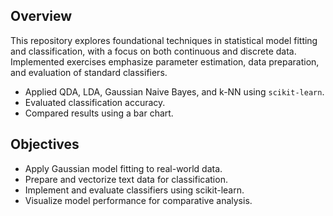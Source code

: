 ## Overview

This repository explores foundational techniques in statistical model fitting and classification, with a focus on both continuous and discrete data. Implemented exercises emphasize parameter estimation, data preparation, and evaluation of standard classifiers.

* Applied QDA, LDA, Gaussian Naive Bayes, and k-NN using `scikit-learn`.
* Evaluated classification accuracy.
* Compared results using a bar chart.

## Objectives

* Apply Gaussian model fitting to real-world data.
* Prepare and vectorize text data for classification.
* Implement and evaluate classifiers using scikit-learn.
* Visualize model performance for comparative analysis.

